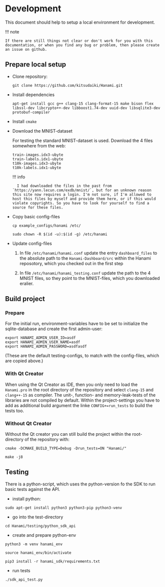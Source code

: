 # Development

This document should help to setup a local environment for development.

!!! note

    If there are still things not clear or don't work for you with this documentation, or when you find any bug or problem, then please create an issue on github.

## Prepare local setup

- Clone repository:

    ```
    git clone https://github.com/kitsudaiki/Hanami.git
    ```

- Install dependencies

    ```
    apt-get install gcc g++ clang-15 clang-format-15 make bison flex libssl-dev libcrypto++-dev libboost1.74-dev uuid-dev libsqlite3-dev protobuf-compiler
    ```

- Install `cmake`

- Download the MNIST-dataset

    For testing the standard MNIST-dataset is used. Download the 4 files somewhere from the web:

    ```
    train-images.idx3-ubyte
    train-labels.idx1-ubyte
    t10k-images.idx3-ubyte
    t10k-labels.idx1-ubyte
    ```

    !!! info 

        I had downloaded the files in the past from `https://yann.lecun.com/exdb/mnist/`, but for an unknown reason this site now requires a login. I'm not sure, if I'm allowed to host this files by myself and provide them here, or if this would violate copyrights. So you have to look for yourself to find a source for these files.

- Copy basic config-files

    ```
    cp example_configs/hanami /etc/

    sudo chown -R $(id -u):$(id -g) /etc/hanami
    ```

- Update config-files

    1. In file `/etc/hanami/hanami.conf` update the entry `dashboard_files` to the absolute path to the `Hanami-Dashboard/src` within the Hanami reposotory, which you checked out in the first step

    2. In file `/etc/hanami/hanami_testing.conf` update the path to the 4 MNIST files, so they point to the MNIST-files, which you downloaded eralier.

## Build project

### Prepare

For the initial run, environment-variables have to be set to initialize the sqlite-database and create the first admin-user:

```
export HANAMI_ADMIN_USER_ID=asdf
export HANAMI_ADMIN_USER_NAME=asdf
export HANAMI_ADMIN_PASSWORD=asdfasdf
```

(These are the default testing-configs, to match with the config-files, which are copied above.)

### With Qt Creator

When using the Qt Creator as IDE, then you only need to load the `Hanami.pro` in the root directory of the repository and select `clang-15` and `clang++-15` as compiler. The unit-, function- and memory-leak-tests of the libraries are not compiled by default. Within the project-settings you have to add as additional build argument the linke `CONFIG+=run_tests` to build the tests too.

### Without Qt Creator

Without the Qt creator you can still build the project within the root-directory of the repository with:

```
cmake -DCMAKE_BUILD_TYPE=Debug -Drun_tests=ON "Hanami/"

make -j8
```

## Testing

There is a python-script, which uses the python-version fo the SDK to run basic tests against the API.

- install python:

```
sudo apt-get install python3 python3-pip python3-venv
```

- go into the test-directory 

`cd Hanami/testing/python_sdk_api`


- create and prepare python-env

```
python3 -m venv hanami_env

source hanami_env/bin/activate

pip3 install -r hanami_sdk/requirements.txt 
```

- run tests

`./sdk_api_test.py`

